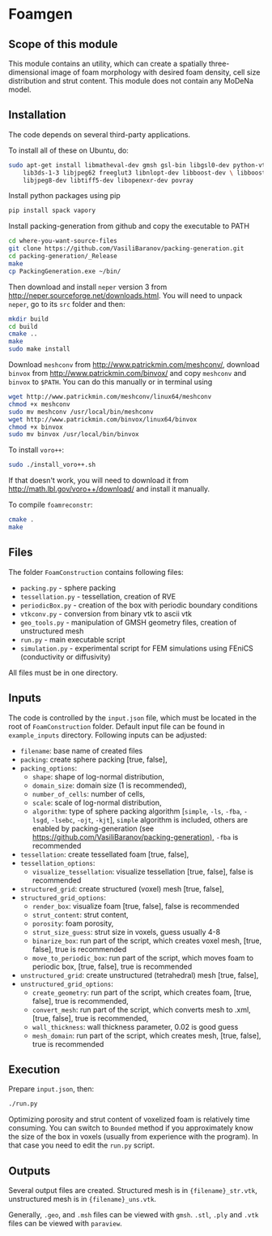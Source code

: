 # Foamgen

## Scope of this module

This module contains an utility, which can create a spatially three-dimensional image of foam morphology with desired foam density, cell size distribution and strut content. This module does not contain any MoDeNa model.

## Installation

The code depends on several third-party applications.

To install all of these on Ubuntu, do:

```bash
sudo apt-get install libmatheval-dev gmsh gsl-bin libgsl0-dev python-vtk \
    lib3ds-1-3 libjpeg62 freeglut3 libnlopt-dev libboost-dev \ libboost-date-time-dev libboost-thread-dev zlib1g-dev libpng12-dev \
    libjpeg8-dev libtiff5-dev libopenexr-dev povray
```

Install python packages using pip

```bash
pip install spack vapory
```

Install packing-generation from github and copy the executable to PATH

```bash
cd where-you-want-source-files
git clone https://github.com/VasiliBaranov/packing-generation.git
cd packing-generation/_Release
make
cp PackingGeneration.exe ~/bin/
```

Then download and install `neper` version 3 from http://neper.sourceforge.net/downloads.html.
You will need to unpack `neper`, go to its `src` folder and then:

```bash
mkdir build
cd build
cmake ..
make
sudo make install
```

Download `meshconv` from http://www.patrickmin.com/meshconv/, download
`binvox` from http://www.patrickmin.com/binvox/ and copy `meshconv` and `binvox` to `$PATH`. You can do this manually or in terminal using

```bash
wget http://www.patrickmin.com/meshconv/linux64/meshconv
chmod +x meshconv
sudo mv meshconv /usr/local/bin/meshconv
wget http://www.patrickmin.com/binvox/linux64/binvox
chmod +x binvox
sudo mv binvox /usr/local/bin/binvox
```

To install `voro++`:

```bash
sudo ./install_voro++.sh
```

If that doesn't work, you will need to download it from
http://math.lbl.gov/voro++/download/ and install it manually.

To compile `foamreconstr`:

```bash
cmake .
make
```

## Files

The folder `FoamConstruction` contains following files:

- `packing.py` - sphere packing
- `tessellation.py` - tessellation, creation of RVE
- `periodicBox.py` - creation of the box with periodic boundary conditions
- `vtkconv.py` - conversion from binary vtk to ascii vtk
- `geo_tools.py` - manipulation of GMSH geometry files, creation of unstructured mesh
- `run.py` - main executable script
- `simulation.py` - experimental script for FEM simulations using FEniCS (conductivity or diffusivity)

All files must be in one directory.

## Inputs

The code is controlled by the `input.json` file, which must be located in the
root of `FoamConstruction` folder. Default input file can be found
in `example_inputs` directory. Following inputs can be adjusted:

- `filename`: base name of created files
- `packing`: create sphere packing [true, false],
- `packing_options`:
    - `shape`: shape of log-normal distribution,
    - `domain_size`: domain size (1 is recommended),
    - `number_of_cells`: number of cells,
    - `scale`: scale of log-normal distribution,
    - `algorithm`: type of sphere packing algorithm [`simple`, `-ls`, `-fba`, `-lsgd`, `-lsebc`, `-ojt`, `-kjt`], `simple` algorithm is included, others are enabled by packing-generation (see <https://github.com/VasiliBaranov/packing-generation),> `-fba` is recommended
- `tessellation`: create tessellated foam [true, false],
- `tessellation_options`:
    - `visualize_tessellation`: visualize tessellation [true, false], false is recommended
- `structured_grid`: create structured (voxel) mesh [true, false],
- `structured_grid_options`:
    - `render_box`: visualize foam [true, false], false is recommended
    - `strut_content`: strut content,
    - `porosity`: foam porosity,
    - `strut_size_guess`: strut size in voxels, guess usually 4-8
    - `binarize_box`: run part of the script, which creates voxel mesh, [true, false], true is recommended
    - `move_to_periodic_box`: run part of the script, which moves foam to periodic box, [true, false], true is recommended
- `unstructured_grid`: create unstructured (tetrahedral) mesh [true, false],
- `unstructured_grid_options`:
    - `create_geometry`: run part of the script, which creates foam, [true, false], true is recommended,
    - `convert_mesh`: run part of the script, which converts mesh to .xml, [true, false], true is recommended,
    - `wall_thickness`: wall thickness parameter, 0.02 is good guess
    - `mesh_domain`: run part of the script, which creates mesh, [true, false], true is recommended

## Execution

Prepare `input.json`, then:

```bash
./run.py
```

Optimizing porosity and strut content of voxelized foam is relatively time
consuming. You can switch to `Bounded` method if you approximately know the
size of the box in voxels (usually from experience with the program). In that
case you need to edit the `run.py` script.

## Outputs

Several output files are created. Structured mesh is in `{filename}_str.vtk`, unstructured mesh is in `{filename}_uns.vtk`.

Generally, `.geo`, and `.msh` files can be viewed with `gmsh`. `.stl`, `.ply` and `.vtk`
files can be viewed with `paraview`.

